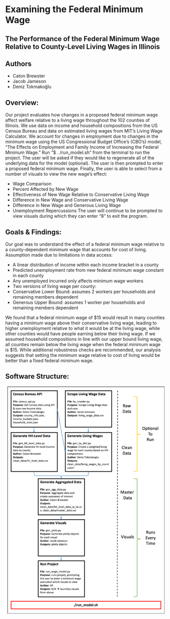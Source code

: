 # Examining the Federal Minimum Wage
## The Performance of the Federal Minimum Wage Relative to County-Level Living Wages in Illinois

## Authors
* Caton Brewster
* Jacob Jameson
* Deniz Tokmakoğlu

## Overview:
Our project evaluates how changes in a proposed federal minimum wage affect welfare relative to a living wage throughout the 102 counties of Illinois.
We use data on income and household compositions from the US Census Bureau and data on estimated living wages from MIT’s Living Wage Calculator. We account for changes in employment due to changes in the minimum wage using the US Congressional Budget Office’s (CBO’s) model, “The Effects on Employment and Family Income of Increasing the Federal Minimum Wage.”
Run “$ . /run_model.sh” from the terminal to run the project.
The user will be asked if they would like to regenerate all of the underlying data for the model (optional). The user is then prompted to enter a proposed federal minimum wage. Finally, the user is able to select from a number of visuals to view the new wage’s effect:
* Wage Comparison
* Percent Affected by New Wage
* Effectiveness of New Wage Relative to Conservative Living Wage
* Difference in New Wage and Conservative Living Wage
* Difference in New Wage and Generous Living Wage
* Unemployment Repercussions
The user will continue to be prompted to view visuals during which they can enter “8” to exit the program.

## Goals & Findings:
Our goal was to understand the effect of a federal minimum wage relative to a county-dependent minimum wage that accounts for cost of living.
Assumption made due to limitations in data access:
* A linear distribution of income within each income bracket in a county
* Predicted unemployment rate from new federal minimum wage constant in each county
* Any unemployed incurred only affects minimum wage workers
* Two versions of living wage per county:
* Conservative Lower Bound: assumes 2 workers per households and remaining members dependent
* Generous Upper Bound: assumes 1 worker per households and remaining members dependent

We found that a federal minimum wage of $15 would result in many counties having a minimum wage above their conservative living wage, 
leading to higher unemployment relative to what it would be at the living wage, while other counties would have people earning below their living wage. 
If we assumed household compositions in line with our upper bound living wage, all counties remain below the living wage when the federal minimum wage is $15. 
While additional robustness checks are recommended, our analysis suggests that setting the minimum wage relative to cost of living would be better than a fixed 
federal minimum wage.

## Software Structure:

![image](software_structure.png)

